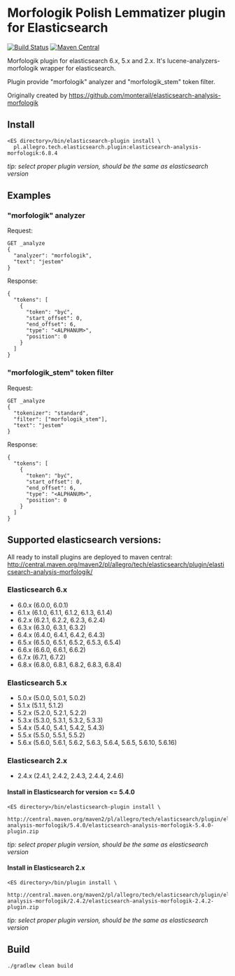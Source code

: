 # Morfologik Polish Lemmatizer plugin for Elasticsearch #
[![Build Status](https://travis-ci.org/allegro/elasticsearch-analysis-morfologik.svg?branch=master)](https://travis-ci.org/allegro/elasticsearch-analysis-morfologik)
[![Maven Central](https://img.shields.io/maven-metadata/v/http/central.maven.org/maven2/pl/allegro/tech/elasticsearch/plugin/elasticsearch-analysis-morfologik/maven-metadata.xml.svg)](http://central.maven.org/maven2/pl/allegro/tech/elasticsearch/plugin/elasticsearch-analysis-morfologik/)

Morfologik plugin for elasticsearch 6.x, 5.x and 2.x. It's lucene-analyzers-morfologik wrapper for elasticsearch.

Plugin provide "morfologik" analyzer and "morfologik_stem" token filter.

Originally created by https://github.com/monterail/elasticsearch-analysis-morfologik

## Install
  
```
<ES directory>/bin/elasticsearch-plugin install \
  pl.allegro.tech.elasticsearch.plugin:elasticsearch-analysis-morfologik:6.8.4
```

*tip: select proper plugin version, should be the same as elasticsearch version*

## Examples ## 

### "morfologik" analyzer ###
Request:
```
GET _analyze
{
  "analyzer": "morfologik",
  "text": "jestem"
}
```
Response:
```
{
  "tokens": [
    {
      "token": "być",
      "start_offset": 0,
      "end_offset": 6,
      "type": "<ALPHANUM>",
      "position": 0
    }
  ]
}
```

### "morfologik_stem" token filter ###
Request:
```
GET _analyze
{
  "tokenizer": "standard",
  "filter": ["morfologik_stem"],
  "text": "jestem"
}
```
Response:
```
{
  "tokens": [
    {
      "token": "być",
      "start_offset": 0,
      "end_offset": 6,
      "type": "<ALPHANUM>",
      "position": 0
    }
  ]
}
```

## Supported elasticsearch versions: ##

All ready to install plugins are deployed to maven central:
http://central.maven.org/maven2/pl/allegro/tech/elasticsearch/plugin/elasticsearch-analysis-morfologik/

### Elasticsearch 6.x
- 6.0.x (6.0.0, 6.0.1)
- 6.1.x (6.1.0, 6.1.1, 6.1.2, 6.1.3, 6.1.4)
- 6.2.x (6.2.1, 6.2.2, 6.2.3, 6.2.4)
- 6.3.x (6.3.0, 6.3.1, 6.3.2)
- 6.4.x (6.4.0, 6.4.1, 6.4.2, 6.4.3)
- 6.5.x (6.5.0, 6.5.1, 6.5.2, 6.5.3, 6.5.4)
- 6.6.x (6.6.0, 6.6.1, 6.6.2)
- 6.7.x (6.7.1, 6.7.2)
- 6.8.x (6.8.0, 6.8.1, 6.8.2, 6.8.3, 6.8.4)

### Elasticsearch 5.x
- 5.0.x (5.0.0, 5.0.1, 5.0.2)
- 5.1.x (5.1.1, 5.1.2)
- 5.2.x (5.2.0, 5.2.1, 5.2.2)
- 5.3.x (5.3.0, 5.3.1, 5.3.2, 5.3.3)
- 5.4.x (5.4.0, 5.4.1, 5.4.2, 5.4.3)
- 5.5.x (5.5.0, 5.5.1, 5.5.2)
- 5.6.x (5.6.0, 5.6.1, 5.6.2, 5.6.3, 5.6.4, 5.6.5, 5.6.10, 5.6.16)

### Elasticsearch 2.x
- 2.4.x (2.4.1, 2.4.2, 2.4.3, 2.4.4, 2.4.6)


#### Install in Elasticsearch for version <= 5.4.0
 
```
<ES directory>/bin/elasticsearch-plugin install \
  http://central.maven.org/maven2/pl/allegro/tech/elasticsearch/plugin/elasticsearch-analysis-morfologik/5.4.0/elasticsearch-analysis-morfologik-5.4.0-plugin.zip
```

*tip: select proper plugin version, should be the same as elasticsearch version*


#### Install in Elasticsearch 2.x
```
<ES directory>/bin/plugin install \
  http://central.maven.org/maven2/pl/allegro/tech/elasticsearch/plugin/elasticsearch-analysis-morfologik/2.4.2/elasticsearch-analysis-morfologik-2.4.2-plugin.zip
```
*tip: select proper plugin version, should be the same as elasticsearch version*

## Build ##

`./gradlew clean build`

